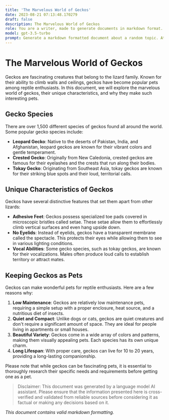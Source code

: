 ```yaml
---
title: 'The Marvelous World of Geckos'
date: 2023-08-21 07:13:48.170279
draft: false
description: The Marvelous World of Geckos
role: You are a writer, made to generate documents in markdown format. It is very important that all of the documents you generate are in valid markdown format.
model: gpt-3.5-turbo
prompt: Generate a markdown formatted document about a random topic. At the bottom, include a disclaimer explaining that the document was generated by you. The first line of the document should be the title. Make sure that the entire document is in proper markdown format, using a mix of various tags to make the document visually appealing.
---
```


# The Marvelous World of Geckos

Geckos are fascinating creatures that belong to the lizard family. Known for their ability to climb walls and ceilings, geckos have become popular pets among reptile enthusiasts. In this document, we will explore the marvelous world of geckos, their unique characteristics, and why they make such interesting pets.

## Gecko Species

There are over 1,500 different species of geckos found all around the world. Some popular gecko species include:

- **Leopard Gecko**: Native to the deserts of Pakistan, India, and Afghanistan, leopard geckos are known for their vibrant colors and gentle temperament.
- **Crested Gecko**: Originally from New Caledonia, crested geckos are famous for their eyelashes and the crests that run along their bodies.
- **Tokay Gecko**: Originating from Southeast Asia, tokay geckos are known for their striking blue spots and their loud, territorial calls.

## Unique Characteristics of Geckos

Geckos have several distinctive features that set them apart from other lizards:

- **Adhesive Feet**: Geckos possess specialized toe pads covered in microscopic bristles called setae. These setae allow them to effortlessly climb vertical surfaces and even hang upside down.
- **No Eyelids**: Instead of eyelids, geckos have a transparent membrane called the spectacle. This protects their eyes while allowing them to see in various lighting conditions.
- **Vocal Abilities**: Some gecko species, such as tokay geckos, are known for their vocalizations. Males often produce loud calls to establish territory or attract mates.

## Keeping Geckos as Pets

Geckos can make wonderful pets for reptile enthusiasts. Here are a few reasons why:

1. **Low Maintenance**: Geckos are relatively low maintenance pets, requiring a simple setup with a proper enclosure, heat source, and a nutritious diet of insects.
2. **Quiet and Compact**: Unlike dogs or cats, geckos are quiet creatures and don't require a significant amount of space. They are ideal for people living in apartments or small houses.
3. **Beautiful Variety**: Geckos come in a wide array of colors and patterns, making them visually appealing pets. Each species has its own unique charm.
4. **Long Lifespan**: With proper care, geckos can live for 10 to 20 years, providing a long-lasting companionship.

Please note that while geckos can be fascinating pets, it is essential to thoroughly research their specific needs and requirements before getting one as a pet.

> Disclaimer: This document was generated by a language model AI assistant. Please ensure that the information presented here is cross-verified and validated from reliable sources before considering it as factual or making any decisions based on it.

*This document contains valid markdown formatting.*